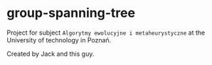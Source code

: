# group-spanning-tree
Project for subject `Algorytmy ewolucyjne i metaheurystyczne` at the University of technology in Poznań.

Created by Jack and this guy.